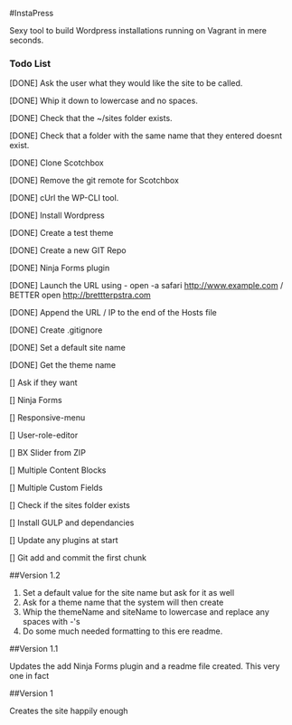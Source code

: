 #InstaPress

Sexy tool to build Wordpress installations running on Vagrant in mere seconds.

### Todo List 

[DONE] Ask the user what they would like the site to be called.

[DONE] Whip it down to lowercase and no spaces.

[DONE] Check that the ~/sites folder exists.

[DONE] Check that a folder with the same name that they entered doesnt exist.

[DONE] Clone Scotchbox

[DONE] Remove the git remote for Scotchbox

[DONE] cUrl the WP-CLI tool.

[DONE] Install Wordpress

[DONE] Create a test theme

[DONE] Create a new GIT Repo

[DONE] Ninja Forms plugin

[DONE] Launch the URL using - open -a safari http://www.example.com / BETTER open http://brettterpstra.com

[DONE] Append the URL / IP to the end of the Hosts file

[DONE] Create .gitignore

[DONE] Set a default site name

[DONE] Get the theme name

[] Ask if they want

  [] Ninja Forms

  [] Responsive-menu

  [] User-role-editor

  [] BX Slider from ZIP

  [] Multiple Content Blocks

  [] Multiple Custom Fields

[] Check if the sites folder exists

[] Install GULP and dependancies

[] Update any plugins at start

[] Git add and commit the first chunk

##Version 1.2

1. Set a default value for the site name but ask for it as well
2. Ask for a theme name that the system will then create
3. Whip the themeName and siteName to lowercase and replace any spaces with -'s
4. Do some much needed formatting to this ere readme.

##Version 1.1

Updates the add Ninja Forms plugin and a readme file created. This very one in fact

##Version 1

Creates the site happily enough